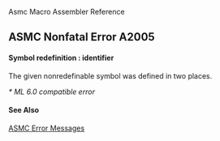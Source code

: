 Asmc Macro Assembler Reference

## ASMC Nonfatal Error A2005

#### Symbol redefinition : identifier

The given nonredefinable symbol was defined in two places.

_* ML 6.0 compatible error_

#### See Also

[ASMC Error Messages](readme.md)